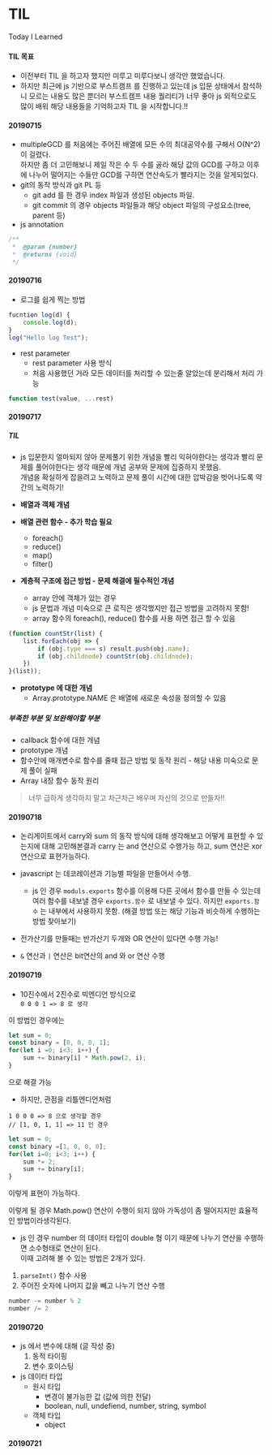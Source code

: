 # TIL

Today I Learned

#### TIL 목표

- 이전부터 TIL 을 하고자 했지만 미루고 미루다보니 생각만 했었습니다.
- 하지만 최근에 js 기반으로 부스트캠프 를 진행하고 있는데 js 입문 상태에서 참석하니 모르는 내용도 많은 뿐더러 부스트캠프 내용 퀄리티가 너무 좋아 js 외적으로도 많이 배워 해당 내용들을 기억하고자 TIL 을 시작합니다.!!

#### 20190715

- multipleGCD 를 처음에는 주어진 배열에 모든 수의 최대공약수를 구해서 O(N^2) 이 걸렸다.  
  하지만 좀 더 고민해보니 제일 작은 수 두 수를 골라 해당 값의 GCD를 구하고 이후에 나누어 떨어지는 수들만 GCD를 구하면 연산속도가 빨라지는 것을 알게되었다.
- git의 동작 방식과 git PL 등
  - git add 를 한 경우 index 파일과 생성된 objects 파일.
  - git commit 의 경우 objects 파일들과 해당 object 파일의 구성요소(tree, parent 등)
- js annotation

```js
/**
 *	@param {number}
 *	@returns {void}
 */
```

#### 20190716

- 로그를 쉽게 찍는 방법

```js
fucntion log(d) {
	console.log(d);
}
log("Hello log Test");
```

- rest parameter
  - rest parameter 사용 방식
  - 처음 사용했던 거라 모든 데이터를 처리할 수 있는줄 알았는데 분리해서 처리 가능

```js
function test(value, ...rest)
```

#### 20190717

##### TIL

- js 입문한지 얼마되지 않아 문제풀기 위한 개념을 빨리 익혀야한다는 생각과 빨리 문제를 풀어야한다는 생각 때문에 개념 공부와 문제에 집중하지 못했음.  
  개념을 확실하게 잡을려고 노력하고 문제 풀이 시간에 대한 압박감을 벗어나도록 약간의 노력하기!

- **배열과 객체 개념**
- **배열 관련 함수 - 추가 학습 필요**
  - foreach()
  - reduce()
  - map()
  - filter()
- **계층적 구조에 접근 방법 - 문제 해결에 필수적인 개념**

  - array 안에 객체가 있는 경우
  - js 문법과 개념 미숙으로 큰 로직은 생각했지만 접근 방법을 고려하지 못함!
  - array 함수의 foreach(), reduce() 함수를 사용 하면 접근 할 수 있음

```js 
(function countStr(list) {
    list.forEach(obj => {
        if (obj.type === s) result.push(obj.name);
        if (obj.childnode) countStr(obj.childnode);
    })
}(list));
```

- **prototype 에 대한 개념**
  - Array.prototype.NAME 은 배열에 새로운 속성을 정의할 수 있음

##### 부족한 부분 및 보완해야할 부분

- callback 함수에 대한 개념
- prototype 개념
- 함수안에 매개변수로 함수를 줄때 접근 방법 및 동작 원리 - 해당 내용 미숙으로 문제 풀이 실패
- Array 내장 함수 동작 원리

> 너무 급하게 생각하지 말고 차근차근 배우며 자신의 것으로 만들자!!


#### 20190718
 - 논리게이트에서 carry와 sum 의 동작 방식에 대해 생각해보고 어떻게 표현할 수 있는지에 대해  고민해본결과 
 carry 는 and 연산으로 수행가능 하고, sum 연산은 xor 연산으로 표현가능하다.

- javascript 는 데코레이션과 기능별 파일을 만들어서 수행.
  - js 인 경우 `moduls.exports` 함수를 이용해 다른 곳에서 함수를 만들 수 있는데 여러 함수를 내보낼 경우 `exports.함수` 로 내보낼 수 있다. 하지만 `exports.함수` 는 내부에서 사용하지 못함. (해결 방법 또는 해당 기능과 비슷하게 수행하는 방법 찾아보기)

- 전가산기를 만들때는 반가산기 두개와 OR 연산이 있다면 수행 가능!

- `&` 연산과 `|` 연산은 bit연산의 and 와 or 연산 수행

#### 20190719
 - 10진수에서 2진수로 빅엔디언 방식으로   
`0 0 0 1 => 8 로 생각`

이 방법인 경우에는 
```js
let sum = 0;
const binary = [0, 0, 0, 1];
for(let i =0; i<3; i++) {
    sum += binary[i] * Math.pow(2, i);
}
```

으로 해결 가능 

- 하지만, 관점을 리틀엔디언처럼 

`1 0 0 0 => 8 으로 생각할 경우`  
`// [1, 0, 1, 1] => 11 인 경우`
```js
let sum = 0;
const binary =[1, 0, 0, 0];
for(let i=0; i<3; i++) {
    sum *= 2;
    sum += binary[i];
}
```

이렇게 표현이 가능하다. 

이렇게 될 경우 Math.pow() 연산이 수행이 되지 않아 가독성이 좀 떨어지지만 효율적인 방법이라생각된다. 


- js 인 경우 number 의 데이터 타입이 double 형 이기 때문에 나누기 연산을 수행하면 소수형태로 연산이 된다.  
이때 고려해 볼 수 있는 방법은 2개가 있다. 
1. `parseInt()` 함수 사용
2. 주어진 숫자에 나머지 값을 빼고 나누기 연산 수행
```js
number -= number % 2
number /= 2
```

#### 20190720
- js 에서 변수에 대해 (글 작성 중)  
    1. 동적 타이핑  
    2. 변수 호이스팅 
- js 데이터 타입  
    - 원시 타입
        - 변경이 불가능한 값 (값에 의한 전달)
        - boolean, null, undefiend, number, string, symbol
    - 객체 타입
        - object 
#### 20190721

